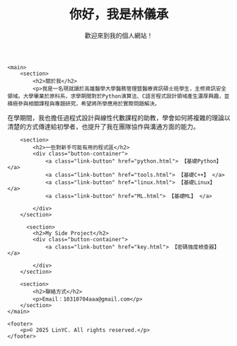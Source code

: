 
<html lang="zh-TW">
<head>
    <meta charset="UTF-8">
    <link rel="stylesheet" href="style.css">
</head>
<body>
    <header>
        <h1>你好，我是林儀承</h1>
        <p>歡迎來到我的個人網站！</p>
    </header>

    <main>
        <section>
            <h2>關於我</h2>
            <p>我是一名現就讀於高雄醫學大學醫務管理暨醫療資訊碩士班學生，主修資訊安全領域。大學畢業於原科系，求學期間對於Python演算法、C語言程式設計領域產生濃厚興趣，並積極參與相關課程與專題研究，希望將所學應用於實際問題解決。
在學期間，我也擔任過程式設計與線性代數課程的助教，學會如何將複雜的理論以清楚的方式傳達給初學者，也提升了我在團隊協作與溝通方面的能力。
</p>
        </section>

        <section>
            <h2>一些對新手可能有用的程式區</h2>
            <div class="button-container">
                <a class="link-button" href="python.html"> 【基礎Python】 </a>
                <a class="link-button" href="tools.html"> 【基礎C++】 </a>
                <a class="link-button" href="linux.html"> 【基礎Linux】 </a>
                <a class="link-button" href="ML.html"> 【基礎ML】 </a>

            </div>
        </section>

          <section>
            <h2>My Side Project</h2>
            <div class="button-container">
                <a class="link-button" href="key.html"> 【密碼強度檢查器】 </a>

            </div>
        </section>

        <section>
            <h2>聯絡方式</h2>
            <p>Email：10310704aaa@gmail.com</p>
        </section>
    </main>

    <footer>
        <p>© 2025 LinYC. All rights reserved.</p>
    </footer>
</body>
</html>

